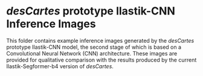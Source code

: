 # _desCartes_ prototype Ilastik-CNN Inference Images

This folder contains example inference images generated by the _desCartes_ prototype Ilastik-CNN model, the second stage of which is based on a Convolutional Neural Network (CNN) architecture. These images are provided for qualitative comparison with the results produced by the current Ilastik-Segformer-b4 version of _desCartes_.
